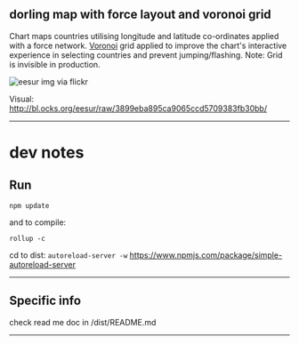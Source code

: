
## dorling map with force layout and voronoi grid

Chart maps countries utilising longitude and latitude co-ordinates applied with a force network. [Voronoi](https://en.wikipedia.org/wiki/Voronoi_diagram) grid applied to improve the chart's interactive experience in selecting countries and prevent jumping/flashing. Note: Grid is invisible in production.

![eesur img via flickr](https://c3.staticflickr.com/9/8797/28825974082_3d3d4343e5_z.jpg)

Visual: http://bl.ocks.org/eesur/raw/3899eba895ca9065ccd5709383fb30bb/

------------------

# dev notes

## Run

`npm update`

and to compile:

`rollup -c`

cd to dist: 
`autoreload-server -w`  https://www.npmjs.com/package/simple-autoreload-server

------------------

## Specific info

check read me doc in /dist/README.md

------------------

